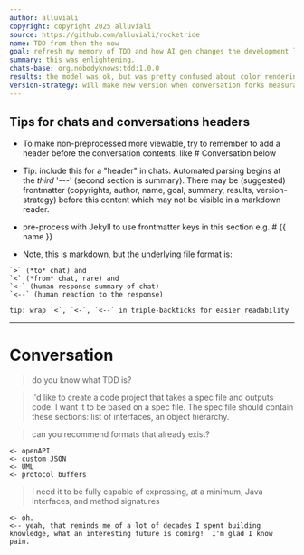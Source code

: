 ```yaml
---
author: alluviali
copyright: copyright 2025 alluviali
source: https://github.com/alluviali/rocketride
name: TDD from then the now
goal: refresh my memory of TDD and how AI gen changes the development lifecycle.  Maybe make AI generate some code that passes tests ;)
summary: this was enlightening.
chats-base: org.nobodyknows:tdd:1.0.0
results: the model was ok, but was pretty confused about color rendering techniques
version-strategy: will make new version when conversation forks measurably.  will add new hashes for common fork points
---
```

## Tips for chats and conversations headers

* To make non-preprocessed more viewable, try to remember to add a header before the conversation contents, like # Conversation below

* Tip: include this for a "header" in chats.  Automated parsing begins at the *third* '---' (second section is summary).  There may be (suggested) frontmatter (copyrights, author, name, goal, summary, results, version-strategy) before this content which may not be visible in a markdown reader.

* pre-process with Jekyll to use frontmatter keys in this section e.g. # {{ name }}

* Note, this is markdown, but the underlying file format is:
```
`>` (*to* chat) and 
`<` (*from* chat, rare) and 
`<-` (human response summary of chat)
`<--` (human reaction to the response)

tip: wrap `<`, `<-`, `<--` in triple-backticks for easier readability
``` 
---
# Conversation
 

> do you know what TDD is?

> I'd like to create a code project that takes a spec file and outputs code.  I want it to be based on a spec file.  The spec file should contain these sections: list of interfaces, an object hierarchy. 

> can you recommend formats that already exist?
```
<- openAPI
<- custom JSON
<- UML
<- protocol buffers
```

> I need it to be fully capable of expressing, at a minimum, Java interfaces, and method signatures
```
<- oh.
<-- yeah, that reminds me of a lot of decades I spent building knowledge, what an interesting future is coming!  I'm glad I know pain.
```


